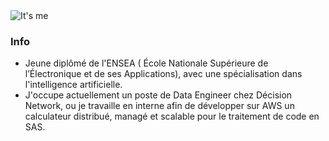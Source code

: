 <picture>
 <source media="(prefers-color-scheme: dark)" srcset="https://camo.githubusercontent.com/d95dbcc5ff49c8a6acc681302998cbeab3db6602d7b1f70fde268567178be45d/68747470733a2f2f692e696d6775722e636f6d2f686664797a42752e6a7067">
 <source media="(prefers-color-scheme: light)" srcset="https://camo.githubusercontent.com/d95dbcc5ff49c8a6acc681302998cbeab3db6602d7b1f70fde268567178be45d/68747470733a2f2f692e696d6775722e636f6d2f686664797a42752e6a7067">
 <img alt="It's me" src="https://encrypted-tbn0.gstatic.com/images?q=tbn:ANd9GcRiFwKbUlj6ZAYtan2UNkgdq6hgeKmxgIfltw&usqp=CAU">
</picture>




### Info

- Jeune diplômé de l'ENSEA ( École Nationale Supérieure de l’Électronique et de ses Applications), avec une spécialisation dans l'intelligence artificielle.
- J'occupe actuellement un poste de Data Engineer chez Décision Network, ou je travaille en interne afin de développer sur AWS un calculateur distribué, managé et scalable pour le traitement de code en SAS.

